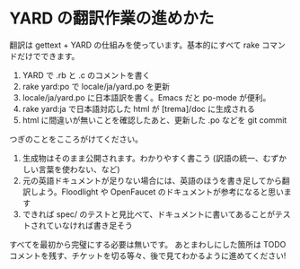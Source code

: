 YARD の翻訳作業の進めかた
====================

翻訳は gettext + YARD の仕組みを使っています。基本的にすべて rake コマンドだけでできます。

1. YARD で .rb と .c のコメントを書く
2. rake yard:po で locale/ja/yard.po を更新
3. locale/ja/yard.po に日本語訳を書く。Emacs だと po-mode が便利。
4. rake yard:ja で日本語対応した html が [trema]/doc に生成される
5. html に間違いが無いことを確認したあと、更新した .po などを git commit

つぎのことをこころがけてください。

1. 生成物はそのまま公開されます。わかりやすく書こう (訳語の統一、むずかしい言葉を使わない、など)
2. 元の英語ドキュメントが足りない場合には、英語のほうを書き足してから翻訳しよう。Floodlight や OpenFaucet のドキュメントが参考になると思います
3. できれば spec/ のテストと見比べて、ドキュメントに書いてあることがテストされていなければ書き足そう

すべてを最初から完璧にする必要は無いです。
あとまわしにした箇所は TODO コメントを残す、チケットを切る等々、後で見てわかるように進めてください!
